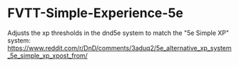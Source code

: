 # FVTT-Simple-Experience-5e
Adjusts the xp thresholds in the dnd5e system to match the "5e Simple XP" system: https://www.reddit.com/r/DnD/comments/3aduq2/5e_alternative_xp_system_5e_simple_xp_xpost_from/
